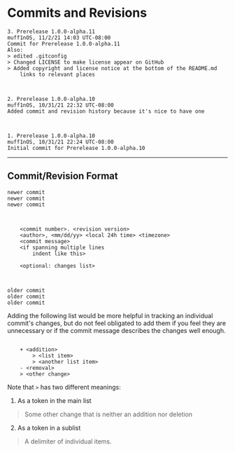 # Commits and Revisions



	3. Prerelease 1.0.0-alpha.11
	muff1nOS, 11/2/21 14:03 UTC-08:00
	Commit for Prerelease 1.0.0-alpha.11
	Also:
	> edited .gitconfig
	> Changed LICENSE to make license appear on GitHub
	> Added copyright and license notice at the bottom of the README.md
		links to relevant places



	2. Prerelease 1.0.0-alpha.10
	muff1nOS, 10/31/21 22:32 UTC-08:00
	Added commit and revision history because it's nice to have one



	1. Prerelease 1.0.0-alpha.10
	muff1nOS, 10/31/21 22:24 UTC-08:00
	Initial commit for Prerelease 1.0.0-alpha.10



--------------------------------------------------------------------------------

## Commit/Revision Format

```
newer commit
newer commit
newer commit



	<commit number>. <revision version>
	<author>, <mm/dd/yy> <local 24h time> <timezone>
	<commit message>
	<if spanning multiple lines
		indent like this>

	<optional: changes list>



older commit
older commit
older commit
```

Adding the following list would be more helpful in tracking an individual
commit's changes, but do not feel obligated to add them if you feel they are
unnecessary or if the commit message describes the changes well enough.

```

	+ <addition>
		> <list item>
		> <another list item>
	- <removal>
	> <other change>

```

Note that `>` has two different meanings:

1. As a token in the main list
> Some other change that is neither an addition nor deletion

2. As a token in a sublist
> A delimiter of individual items.